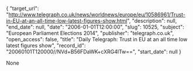 {
  "target_url": "http://www.telegraph.co.uk/news/worldnews/europe/eu/10586961/Trust-in-EU-at-an-all-time-low-latest-figures-show.html", 
  "description": null, 
  "end_date": null, 
  "date": "2006-01-01T12:00:00", 
  "slug": 10525, 
  "subject": "European Parliament Elections 2014", 
  "publisher": "telegraph.co.uk", 
  "open_access": false, 
  "title": "Daily Telegraph: Trust in EU at an all time low latest figures show", 
  "record_id": "20060101T120000//NVd+B56FDaWK+cXRG4lTw==", 
  "start_date": null
}

None